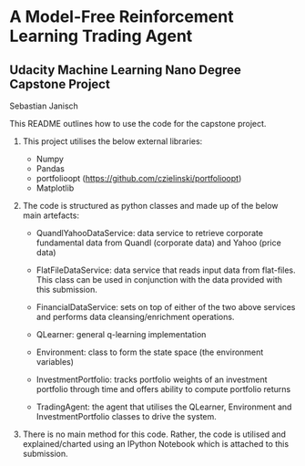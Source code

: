 # A Model-Free Reinforcement Learning Trading Agent
## Udacity Machine Learning Nano Degree Capstone Project

Sebastian Janisch

This README outlines how to use the code for the capstone project.

1. This project utilises the below external libraries:

	- Numpy
	- Pandas 
	- portfolioopt (https://github.com/czielinski/portfolioopt)
	- Matplotlib
	
2. The code is structured as python classes and made up of the below main artefacts:

	- QuandlYahooDataService: data service to retrieve corporate fundamental data from 
	  Quandl (corporate data) and Yahoo (price data)

	- FlatFileDataService: data service that reads input data from flat-files.
	  This class can be used in conjunction with the data provided with this submission.

	- FinancialDataService: sets on top of either of the two above services and performs 
	  data cleansing/enrichment operations.
	  
	- QLearner: general q-learning implementation
	
	- Environment: class to form the state space (the environment variables)
	
	- InvestmentPortfolio: tracks portfolio weights of an investment portfolio through 
	  time and offers ability to compute portfolio returns
	  
	- TradingAgent: the agent that utilises the QLearner, Environment and InvestmentPortfolio 
	  classes to drive the system.
	  
3. There is no main method for this code. Rather, the code is utilised and explained/charted 
   using an IPython Notebook which is attached to this submission.